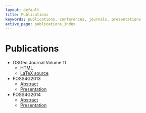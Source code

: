 ```yaml
---
layout: default
title: Publications
keywords: publications, conferences, journals, presentations
active_page: publications_index
---
```



# Publications

* OSGeo Journal Volume 11
  * [HTML](http://geojournaleditor.com/2012/11/30/volume-11-pycsw-osgeo-software-project-spotlight/)
  * [LaTeX source](osgeo_journal_2011.tex)
* FOSS4G2013
  * [Abstract](http://2013.foss4g.org/conf/programme/presentations/133/)
  * [Presentation](foss4g2013)
* FOSS4G2014
  * [Abstract](https://2014.foss4g.org/session/data-govgeoplatform-gov-csw-implementation-pycsw-ckan-integration/)
  * [Presentation](foss4g2014)
